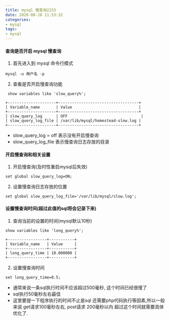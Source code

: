 ```yaml
---
title: mysql 慢查询2233
date: 2020-08-28 11:53:32
categories:
- mysql
tags:
- mysql
---
```

#### 查询是否开启 mysql 慢查询
1. 首先进入到 mysql 命令行模式 
```
mysql -u 用户名 -p 
```
2. 查看是否开启慢查询功能
```
 show variables like 'slow_query%';
```
``` 
+---------------------+-----------------------------------+
| Variable_name       | Value                             |
+---------------------+-----------------------------------+
| slow_query_log      | OFF                                |
| slow_query_log_file | /var/lib/mysql/homestead-slow.log |
+---------------------+-----------------------------------+
```
- slow_query_log = off  表示没有开启慢查询
- slow_query_log_file    表示慢查询日志存放的目录

#### 开启慢查询和相关设置

1. 开启慢查询(及时性重启mysql后失效)
```
set global slow_query_log=ON;
```
2. 设置慢查询日志存放的位置
```
set global slow_query_log_file='/var/lib/mysql/slow.log';
```

#### 设置慢查询时间(超过此值的sql将会记录下来)
1. 查询当前的设置的时间(mysql默认10秒)
```
show variables like 'long_query%';
```
```
+-----------------+-----------+
| Variable_name   | Value     |
+-----------------+-----------+
| long_query_time | 10.000000 |
+-----------------+-----------+
```
2. 设置慢查询时间
```
set long_query_time=0.5;
```
- 通常来说一条sql执行时间不应该超过500毫秒, 这个时间已经很慢了
- sql执行50毫秒左右最佳
- 这里要提一下程序执行的时间不止是sql 还需要php代码执行等因素,所以一般来说 get请求100毫秒左右, post请求 200毫秒以内 超过这个时间就需要具体优化了.